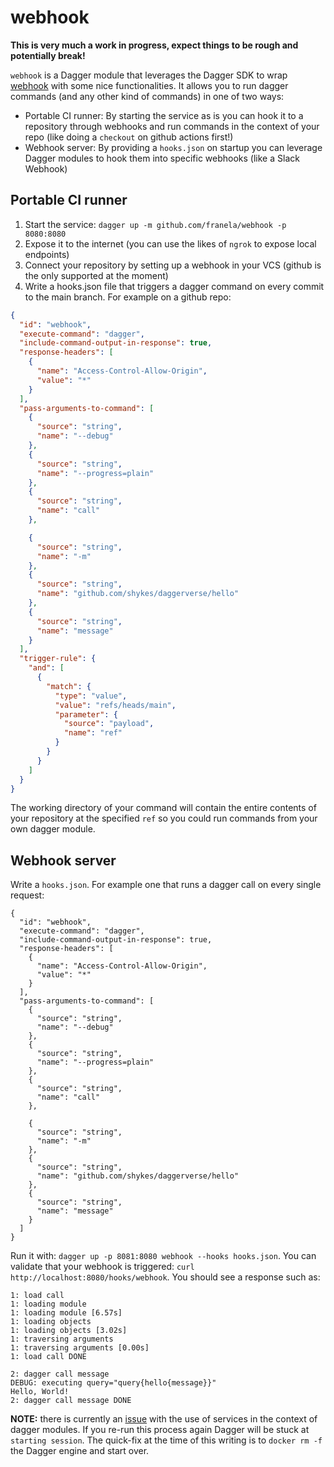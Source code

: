 # webhook

**This is very much a work in progress, expect things to be rough and potentially break!**

`webhook` is a Dagger module that leverages the Dagger SDK to wrap [webhook](https://github/adnanh/webhook) with some nice functionalities. It allows you to run dagger commands (and any other kind of commands) in one of two ways:
- Portable CI runner: By starting the service as is you can hook it to a repository through webhooks and run commands in the context of your repo (like doing a `checkout` on github actions first!)
- Webhook server: By providing a `hooks.json` on startup you can leverage Dagger modules to hook them into specific webhooks (like a Slack Webhook)

## Portable CI runner
1. Start the service: `dagger up -m github.com/franela/webhook -p 8080:8080`
2. Expose it to the internet (you can use the likes of `ngrok` to expose local endpoints)
3. Connect your repository by setting up a webhook in your VCS (github is the only supported at the moment)
4. Write a hooks.json file that triggers a dagger command on every commit to the main branch. For example on a github repo:
```json
{
  "id": "webhook",
  "execute-command": "dagger",
  "include-command-output-in-response": true,
  "response-headers": [
    {
      "name": "Access-Control-Allow-Origin",
      "value": "*"
    }
  ],
  "pass-arguments-to-command": [
    {
      "source": "string",
      "name": "--debug"
    },
    {
      "source": "string",
      "name": "--progress=plain"
    },
    {
      "source": "string",
      "name": "call"
    },

    {
      "source": "string",
      "name": "-m"
    },
    {
      "source": "string",
      "name": "github.com/shykes/daggerverse/hello"
    },
    {
      "source": "string",
      "name": "message"
    }
  ],
  "trigger-rule": {
    "and": [
      {
        "match": {
          "type": "value",
          "value": "refs/heads/main",
          "parameter": {
            "source": "payload",
            "name": "ref"
          }
        }
      }
    ]
  }
}
```

The working directory of your command will contain the entire contents of your repository at the specified `ref` so you could run commands from your own dagger module.

## Webhook server
Write a `hooks.json`. For example one that runs a dagger call on every single request:
```
{
  "id": "webhook",
  "execute-command": "dagger",
  "include-command-output-in-response": true,
  "response-headers": [
    {
      "name": "Access-Control-Allow-Origin",
      "value": "*"
    }
  ],
  "pass-arguments-to-command": [
    {
      "source": "string",
      "name": "--debug"
    },
    {
      "source": "string",
      "name": "--progress=plain"
    },
    {
      "source": "string",
      "name": "call"
    },

    {
      "source": "string",
      "name": "-m"
    },
    {
      "source": "string",
      "name": "github.com/shykes/daggerverse/hello"
    },
    {
      "source": "string",
      "name": "message"
    }
  ]
}
```

Run it with: `dagger up -p 8081:8080 webhook --hooks hooks.json`. You can validate that your webhook is triggered: `curl http://localhost:8080/hooks/webhook`. You should see a response such as:
```
1: load call
1: loading module
1: loading module [6.57s]
1: loading objects
1: loading objects [3.02s]
1: traversing arguments
1: traversing arguments [0.00s]
1: load call DONE

2: dagger call message
DEBUG: executing query="query{hello{message}}"
Hello, World!
2: dagger call message DONE
```

**NOTE:** there is currently an [issue]() with the use of services in the context of dagger modules. If you re-run this process again Dagger will be stuck at `starting session`. The quick-fix at the time of this writing is to `docker rm -f` the Dagger engine and start over.
